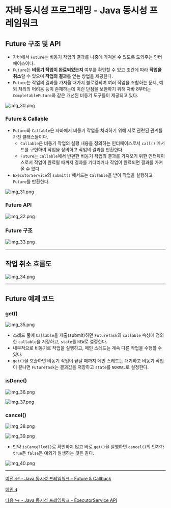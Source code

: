 # 자바 동시성 프로그래밍 - Java 동시성 프레임워크

## Future 구조 및 API

- 자바에서 `Future`는 비동기 작업의 결과를 나중에 가져올 수 있도록 도와주는 인터페이스이다.
- `Future`는 **비동기 작업이 완료되었는지** 여부를 확인할 수 있고 조건에 따라 **작업을 취소**할 수 있으며 **작업의 결과**를 얻는 방법을 제공한다.
- `Future`는 작업의 결과를 가져올 때가지 블로킹되며 여러 작업을 조합하는 문제, 예외 처리의 어려움 등이 존재하는데 이런 단점을 보완하기 위해
    자바 8부터는 `CompletableFuture`와 같은 개선된 비동기 도구들이 제공되고 있다.

![img_30.png](image/img_30.png)

### Future & Callable

- `Future`와 `Callable`은 자바에서 비동기 작업을 처리하기 위해 서로 관련된 관계를 가진 클래스들이다.
  - `Callable`은 비동기 작업의 실행 내용을 정의하는 인터페이스로서 `call()` 메서드를 구현하여 작업을 정의하고 작업의 결과를 반환한다.
  - `Future`는 `Callable`에서 반환한 비동기 작업의 결과를 가져오기 위한 인터페이스로서 작업이 완료될 때까지 결과를 기다리거나 
    작업이 완료되면 결과를 가져올 수 있다.
- `ExecutorService`의 `submit()` 메서드는 `Callable`을 받아 작업을 실행하고 `Future`를 반환한다.

![img_31.png](image/img_31.png)

### Future API

![img_32.png](image/img_32.png)

### Future 구조

![img_33.png](image/img_33.png)

---

## 작업 취소 흐름도

![img_34.png](image/img_34.png)

---

## Future 예제 코드

### get()

![img_35.png](image/img_35.png)

- 스레드 풀에 `Callable`을 제출(submit)하면 `FutureTask`의 `callable` 속성에 정의한 `callable`을 저장하고, `state`를 `NEW`로 설정한다.
- 내부적으로 비동기로 작업을 실행하고, 메인 스레드는 계속 다른 작업을 수행할 수 있다.
- `get()`을 호출하면 비동기 작업이 끝날 때까지 메인 스레드는 대기하고 비동기 작업이 끝나면 `FutureTask`는 결과값을 저장하고 `state`를 `NORMAL`로 설정한다.

### isDone()

![img_36.png](image/img_36.png)

![img_37.png](image/img_37.png)

### cancel()

![img_38.png](image/img_38.png)

![img_39.png](image/img_39.png)

- 만약 `isCancelled()`로 확인하지 않고 바로 `get()`을 실행하면 `cancel()`의 인자가 `true`든 `false`든 예외가 발생하는 것은 같다.

![img_40.png](image/img_40.png)

---

[이전 ↩️ - Java 동시성 프레임워크 - Future & Callback](https://github.com/genesis12345678/TIL/blob/main/Java/reactive/javaFramework/Callback.md)

[메인 ⏫](https://github.com/genesis12345678/TIL/blob/main/Java/reactive/Main.md)

[다음 ↪️ - Java 동시성 프레임워크 - ExecutorService API](https://github.com/genesis12345678/TIL/blob/main/Java/reactive/javaFramework/ExecutorService.md)